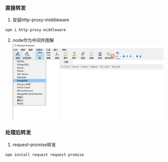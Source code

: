 ### **直接转发**
1. 安装http-proxy-middleware
```js
npm i http-proxy-middleware
```

2. node作为中间件图解
![node中间件](./public/img/mongoDB-connect-1.png)

### **处理后转发**
1. request-promise转发
```js
npm install request request-promise
```